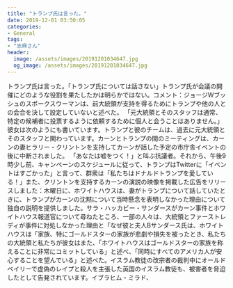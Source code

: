 ```yaml
---
title: "トランプ氏は言った。"
date: 2019-12-01 03:50:05
categories:
- General
tags:
- "志麻さん"
header:
  image: /assets/images/20191201034647.jpg
  og_image: /assets/images/20191201034647.jpg
---
```


トランプ氏は言った。「トランプ氏については話さない」トランプ氏が会議の開催にどのような役割を果たしたかは明らかではない。コメント：ジョージWブッシュのスポークスウーマンは、前大統領が支持を得るためにトランプや他の人との会合を決して設定していないと述べた。 「元大統領とそのスタッフは通常、特定の候補者に投票するように依頼するために個人と会うことはありません。」彼女は次のようにも書いています。トランプと彼のチームは、過去に元大統領とそのスタッフと関わっています。カーンとトランプの間のミーティングは、カーンの妻ヒラリー・クリントンを支持してカーンが話した予定の市庁舎イベントの後に中断されました。 「あなたは嘘をつく！」と叫ぶ抗議者。それから、午後9時少し前、キャンペーンのスケジュールに従って、トランプはTwitterに「イベントはすごかった」と言って、群衆は「私たちはドナルドトランプを愛している！」また、クリントンを支持するカーンの演説の映像を掲載した広告をリリースしました：木曜日に、ホワイトハウスは、妻がトランプについて話していたときに、トランプがカーンの沈黙について当時懸念を表明しなかった理由について独自の説明を提供しました。サラ・ハッカビー・サンダースがカーン事件とホワイトハウス報道官について尋ねたところ、一部の人々は、大統領とファーストレディが事件に対処しなかった理由と「なぜ彼と夫人Bサンダース氏は、ホワイトハウスは「家族、特にゴールドスターの家族が悲劇や損失を被ったとき、私たちの大統領と私たちが彼女はまた、「ホワイトハウスはゴールドスターの家族を称えることに非常にコミットしている」と述べ、「同時にすべてのアメリカ人が安心することを望んでいる」と述べた。イスラム教徒の改宗者の裁判中にオールドベイリーで虚偽のレイプと殺人を主張した英国のイスラム教徒も、被害者を脅迫したとして告発されています。イブラヒム・ミラド、
